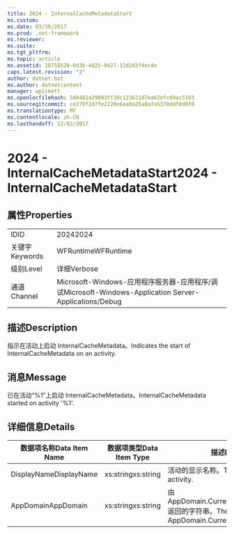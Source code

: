 ```yaml
---
title: 2024 - InternalCacheMetadataStart
ms.custom: 
ms.date: 03/30/2017
ms.prod: .net-framework
ms.reviewer: 
ms.suite: 
ms.tgt_pltfrm: 
ms.topic: article
ms.assetid: 18758528-6d3b-4d25-9427-12d2d3f4ec4e
caps.latest.revision: "2"
author: dotnet-bot
ms.author: dotnetcontent
manager: wpickett
ms.openlocfilehash: 5d8481a29093ff39c123631d7ea62efcd9ac5103
ms.sourcegitcommit: ce279f2d7fe2220e6ea0a25a8a7a5370ddf8d9f0
ms.translationtype: MT
ms.contentlocale: zh-CN
ms.lasthandoff: 12/02/2017
---
```

# <a name="2024---internalcachemetadatastart"></a><span data-ttu-id="dd41d-102">2024 - InternalCacheMetadataStart</span><span class="sxs-lookup"><span data-stu-id="dd41d-102">2024 - InternalCacheMetadataStart</span></span>
## <a name="properties"></a><span data-ttu-id="dd41d-103">属性</span><span class="sxs-lookup"><span data-stu-id="dd41d-103">Properties</span></span>  
  
|||  
|-|-|  
|<span data-ttu-id="dd41d-104">ID</span><span class="sxs-lookup"><span data-stu-id="dd41d-104">ID</span></span>|<span data-ttu-id="dd41d-105">2024</span><span class="sxs-lookup"><span data-stu-id="dd41d-105">2024</span></span>|  
|<span data-ttu-id="dd41d-106">关键字</span><span class="sxs-lookup"><span data-stu-id="dd41d-106">Keywords</span></span>|<span data-ttu-id="dd41d-107">WFRuntime</span><span class="sxs-lookup"><span data-stu-id="dd41d-107">WFRuntime</span></span>|  
|<span data-ttu-id="dd41d-108">级别</span><span class="sxs-lookup"><span data-stu-id="dd41d-108">Level</span></span>|<span data-ttu-id="dd41d-109">详细</span><span class="sxs-lookup"><span data-stu-id="dd41d-109">Verbose</span></span>|  
|<span data-ttu-id="dd41d-110">通道</span><span class="sxs-lookup"><span data-stu-id="dd41d-110">Channel</span></span>|<span data-ttu-id="dd41d-111">Microsoft-Windows-应用程序服务器-应用程序/调试</span><span class="sxs-lookup"><span data-stu-id="dd41d-111">Microsoft-Windows-Application Server-Applications/Debug</span></span>|  
  
## <a name="description"></a><span data-ttu-id="dd41d-112">描述</span><span class="sxs-lookup"><span data-stu-id="dd41d-112">Description</span></span>  
 <span data-ttu-id="dd41d-113">指示在活动上启动 InternalCacheMetadata。</span><span class="sxs-lookup"><span data-stu-id="dd41d-113">Indicates the start of InternalCacheMetadata on an activity.</span></span>  
  
## <a name="message"></a><span data-ttu-id="dd41d-114">消息</span><span class="sxs-lookup"><span data-stu-id="dd41d-114">Message</span></span>  
 <span data-ttu-id="dd41d-115">已在活动“%1”上启动 InternalCacheMetadata。</span><span class="sxs-lookup"><span data-stu-id="dd41d-115">InternalCacheMetadata started on activity '%1'.</span></span>  
  
## <a name="details"></a><span data-ttu-id="dd41d-116">详细信息</span><span class="sxs-lookup"><span data-stu-id="dd41d-116">Details</span></span>  
  
|<span data-ttu-id="dd41d-117">数据项名称</span><span class="sxs-lookup"><span data-stu-id="dd41d-117">Data Item Name</span></span>|<span data-ttu-id="dd41d-118">数据项类型</span><span class="sxs-lookup"><span data-stu-id="dd41d-118">Data Item Type</span></span>|<span data-ttu-id="dd41d-119">描述</span><span class="sxs-lookup"><span data-stu-id="dd41d-119">Description</span></span>|  
|--------------------|--------------------|-----------------|  
|<span data-ttu-id="dd41d-120">DisplayName</span><span class="sxs-lookup"><span data-stu-id="dd41d-120">DisplayName</span></span>|<span data-ttu-id="dd41d-121">xs:string</span><span class="sxs-lookup"><span data-stu-id="dd41d-121">xs:string</span></span>|<span data-ttu-id="dd41d-122">活动的显示名称。</span><span class="sxs-lookup"><span data-stu-id="dd41d-122">The display name of the activity.</span></span>|  
|<span data-ttu-id="dd41d-123">AppDomain</span><span class="sxs-lookup"><span data-stu-id="dd41d-123">AppDomain</span></span>|<span data-ttu-id="dd41d-124">xs:string</span><span class="sxs-lookup"><span data-stu-id="dd41d-124">xs:string</span></span>|<span data-ttu-id="dd41d-125">由 AppDomain.CurrentDomain.FriendlyName 返回的字符串。</span><span class="sxs-lookup"><span data-stu-id="dd41d-125">The string returned by AppDomain.CurrentDomain.FriendlyName.</span></span>|
